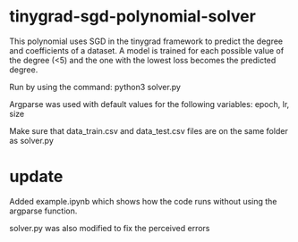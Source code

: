 # tinygrad-sgd-polynomial-solver

This polynomial uses SGD in the tinygrad framework to predict the degree and coefficients of a dataset. A model is trained for each possible value of the degree (<5) and the one with the lowest loss becomes the predicted degree.

Run by using the command: python3 solver.py

Argparse was used with default values for the following variables: epoch, lr, size

Make sure that data_train.csv and data_test.csv files are on the same folder as solver.py

# update

Added example.ipynb which shows how the code runs without using the argparse function.

solver.py was also modified to fix the perceived errors
